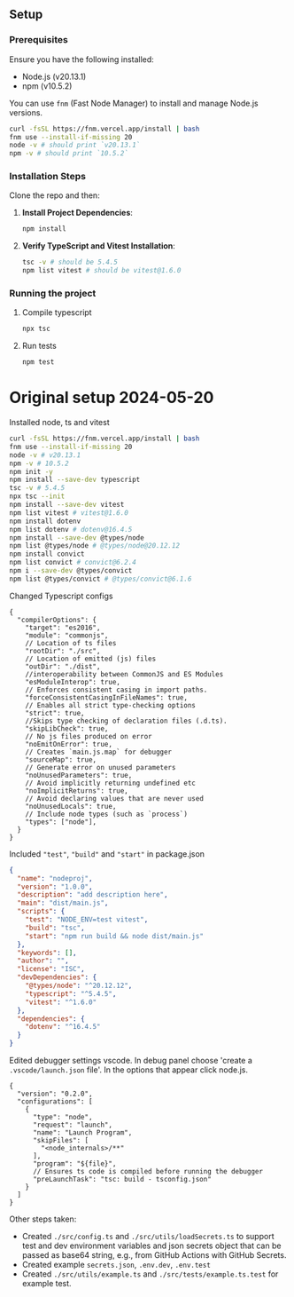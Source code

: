 ## Setup

### Prerequisites

Ensure you have the following installed:
- Node.js (v20.13.1)
- npm (v10.5.2)

You can use `fnm` (Fast Node Manager) to install and manage Node.js versions.

```bash
curl -fsSL https://fnm.vercel.app/install | bash
fnm use --install-if-missing 20
node -v # should print `v20.13.1`
npm -v # should print `10.5.2`
```

### Installation Steps

Clone the repo and then:

1. **Install Project Dependencies**:
    ```bash
    npm install
    ```

2. **Verify TypeScript and Vitest Installation**:
    ```bash
    tsc -v # should be 5.4.5
    npm list vitest # should be vitest@1.6.0
    ```

### Running the project

1. Compile typescript
    ```bash
    npx tsc
    ```

2. Run tests
    ```bash
    npm test
    ```

# Original setup 2024-05-20

Installed node, ts and vitest
```bash
curl -fsSL https://fnm.vercel.app/install | bash
fnm use --install-if-missing 20
node -v # v20.13.1
npm -v # 10.5.2
npm init -y
npm install --save-dev typescript
tsc -v # 5.4.5
npx tsc --init
npm install --save-dev vitest
npm list vitest # vitest@1.6.0
npm install dotenv
npm list dotenv # dotenv@16.4.5
npm install --save-dev @types/node
npm list @types/node # @types/node@20.12.12
npm install convict
npm list convict # convict@6.2.4
npm i --save-dev @types/convict
npm list @types/convict # @types/convict@6.1.6
```

Changed Typescript configs
```jsonc
{
  "compilerOptions": {
    "target": "es2016",
    "module": "commonjs",
    // Location of ts files
    "rootDir": "./src",
    // Location of emitted (js) files
    "outDir": "./dist",
    //interoperability between CommonJS and ES Modules
    "esModuleInterop": true, 
    // Enforces consistent casing in import paths.
    "forceConsistentCasingInFileNames": true,  
    // Enables all strict type-checking options
    "strict": true,
    //Skips type checking of declaration files (.d.ts).
    "skipLibCheck": true,
    // No js files produced on error
    "noEmitOnError": true,
    // Creates `main.js.map` for debugger
    "sourceMap": true,
    // Generate error on unused parameters
    "noUnusedParameters": true,
    // Avoid implicitly returning undefined etc
    "noImplicitReturns": true,
    // Avoid declaring values that are never used
    "noUnusedLocals": true,
    // Include node types (such as `process`)
    "types": ["node"],
  }
}
```

Included `"test"`, `"build"` and `"start"` in package.json
```json
{
  "name": "nodeproj",
  "version": "1.0.0",
  "description": "add description here",
  "main": "dist/main.js",
  "scripts": {
    "test": "NODE_ENV=test vitest",
    "build": "tsc",
    "start": "npm run build && node dist/main.js"
  },
  "keywords": [],
  "author": "",
  "license": "ISC",
  "devDependencies": {
    "@types/node": "^20.12.12",
    "typescript": "^5.4.5",
    "vitest": "^1.6.0"
  },
  "dependencies": {
    "dotenv": "^16.4.5"
  }
}
```

Edited debugger settings vscode. In debug panel choose 'create a `.vscode/launch.json` file'. In the options that appear click node.js.
```jsonc
{
  "version": "0.2.0",
  "configurations": [
    {
      "type": "node",
      "request": "launch",
      "name": "Launch Program",
      "skipFiles": [
        "<node_internals>/**"
      ],
      "program": "${file}",
      // Ensures ts code is compiled before running the debugger
      "preLaunchTask": "tsc: build - tsconfig.json"
    }
  ]
}
```

Other steps taken:
* Created `./src/config.ts` and `./src/utils/loadSecrets.ts` to support test and dev environment variables and json secrets object that can be passed as base64 string, e.g., from GitHub Actions with GitHub Secrets.
* Created example `secrets.json`, `.env.dev`, `.env.test`
* Created `./src/utils/example.ts` and `./src/tests/example.ts.test` for example test.


